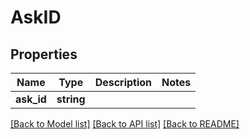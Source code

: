 # AskID

## Properties
Name | Type | Description | Notes
------------ | ------------- | ------------- | -------------
**ask_id** | **string** |  | 

[[Back to Model list]](../README.md#documentation-for-models) [[Back to API list]](../README.md#documentation-for-api-endpoints) [[Back to README]](../README.md)


